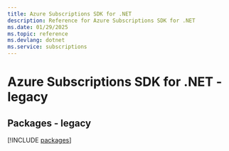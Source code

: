 ```yaml
---
title: Azure Subscriptions SDK for .NET
description: Reference for Azure Subscriptions SDK for .NET
ms.date: 01/29/2025
ms.topic: reference
ms.devlang: dotnet
ms.service: subscriptions
---
```

# Azure Subscriptions SDK for .NET - legacy
## Packages - legacy
[!INCLUDE [packages](subscriptions-index.md)]